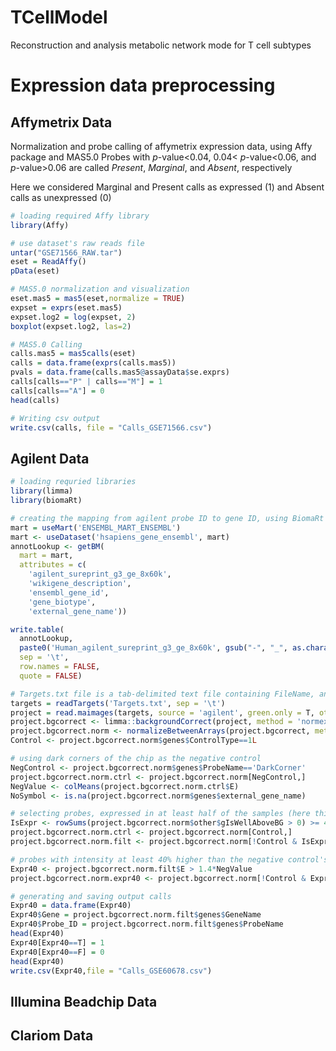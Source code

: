 # TCellModel
Reconstruction and analysis metabolic network mode for T cell subtypes

# Expression data preprocessing

## Affymetrix Data ##
Normalization and probe calling of affymetrix expression data, using Affy package and MAS5.0
Probes with _p_-value<0.04, 0.04< _p_-value<0.06, and _p_-value>0.06 are called _Present_, _Marginal_, and _Absent_, respectively

Here we considered Marginal and Present calls as expressed (1) and Absent calls as unexpressed (0)
```R
# loading required Affy library
library(Affy)

# use dataset's raw reads file
untar("GSE71566_RAW.tar")
eset = ReadAffy()
pData(eset)

# MAS5.0 normalization and visualization
eset.mas5 = mas5(eset,normalize = TRUE)
expset = exprs(eset.mas5)
expset.log2 = log(expset, 2)
boxplot(expset.log2, las=2)

# MAS5.0 Calling
calls.mas5 = mas5calls(eset)
calls = data.frame(exprs(calls.mas5))
pvals = data.frame(calls.mas5@assayData$se.exprs)
calls[calls=="P" | calls=="M"] = 1
calls[calls=="A"] = 0
head(calls)

# Writing csv output
write.csv(calls, file = "Calls_GSE71566.csv")
```

## Agilent Data ##

```R
# loading requried libraries
library(limma)
library(biomaRt)

# creating the mapping from agilent probe ID to gene ID, using BiomaRt library
mart = useMart('ENSEMBL_MART_ENSEMBL')
mart <- useDataset('hsapiens_gene_ensembl', mart)
annotLookup <- getBM(
  mart = mart,
  attributes = c(
    'agilent_sureprint_g3_ge_8x60k',
    'wikigene_description',
    'ensembl_gene_id',
    'gene_biotype',
    'external_gene_name'))

write.table(
  annotLookup,
  paste0('Human_agilent_sureprint_g3_ge_8x60k', gsub("-", "_", as.character(Sys.Date())), '.tsv'),
  sep = '\t',
  row.names = FALSE,
  quote = FALSE)

# Targets.txt file is a tab-delimited text file containing FileName, and if required, other columns for other sample properties
targets = readTargets('Targets.txt', sep = '\t')
project = read.maimages(targets, source = 'agilent', green.only = T, other.columns = 'gIsWellAboveBG')
project.bgcorrect <- limma::backgroundCorrect(project, method = 'normexp')
project.bgcorrect.norm <- normalizeBetweenArrays(project.bgcorrect, method = 'quantile')
Control <- project.bgcorrect.norm$genes$ControlType==1L

# using dark corners of the chip as the negative control
NegControl <- project.bgcorrect.norm$genes$ProbeName=='DarkCorner'
project.bgcorrect.norm.ctrl <- project.bgcorrect.norm[NegControl,]
NegValue <- colMeans(project.bgcorrect.norm.ctrl$E)
NoSymbol <- is.na(project.bgcorrect.norm$genes$external_gene_name)

# selecting probes, expressed in at least half of the samples (here this dataset had 8 samples)
IsExpr <- rowSums(project.bgcorrect.norm$other$gIsWellAboveBG > 0) >= 4
project.bgcorrect.norm.ctrl <- project.bgcorrect.norm[Control,]
project.bgcorrect.norm.filt <- project.bgcorrect.norm[!Control & IsExpr, ]

# probes with intensity at least 40% higher than the negative control's intensity
Expr40 <- project.bgcorrect.norm.filt$E > 1.4*NegValue
project.bgcorrect.norm.expr40 <- project.bgcorrect.norm[!Control & Expr40, ]

# generating and saving output calls
Expr40 = data.frame(Expr40)
Expr40$Gene = project.bgcorrect.norm.filt$genes$GeneName
Expr40$Probe_ID = project.bgcorrect.norm.filt$genes$ProbeName
head(Expr40)
Expr40[Expr40==T] = 1
Expr40[Expr40==F] = 0
head(Expr40)
write.csv(Expr40,file = "Calls_GSE60678.csv")
```

## Illumina Beadchip Data ##

## Clariom Data ##

